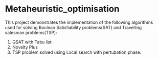 # Metaheuristic_optimisation

This project demonstrates the implementation of the following algorithms used for solving Boolean Satisfiability problems(SAT) and Travelling salesman problems(TSP):

1. GSAT with Tabu list
2. Novelty Plus
3. TSP problem solved using Local search with pertubation phase.

# 
